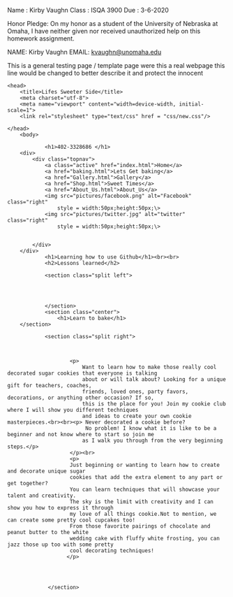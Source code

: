 

Name	: Kirby Vaughn
Class 	: ISQA 3900
Due	: 3-6-2020

Honor Pledge:  On my honor as a student of the University
of Nebraska at Omaha, I have neither given nor received
unauthorized help on this homework assignment.

NAME: Kirby Vaughn
EMAIL: kvaughn@unomaha.edu

This is a general testing page / template page were this a real webpage 
this line would be changed to better describe it and protect the innocent


<html lang="en">

	<head>
		<title>Lifes Sweeter Side</title>
		<meta charset="utf-8">
		<meta name="viewport" content="width=device-width, initial-scale=1">
		<link rel="stylesheet" type="text/css" href = "css/new.css"/>

	</head>
		<body>
			
				<h1>402-3328686 </h1>
		<div>
			<div class="topnav">
  				<a class="active" href="index.html">Home</a>
  				<a href="baking.html">Lets Get baking</a>
				<a href="Gallery.html">Gallery</a>
  				<a href="Shop.html">Sweet Times</a>
  				<a href="About_Us.html">About_Us</a>
				<img src="pictures/facebook.png" alt="Facebook" class="right"
					style = width:50px;height:50px;\>
				<img src="pictures/twitter.jpg" alt="twitter" class="right"
					style = width:50px;height:50px;\>


			</div>
		</div>
				<h1>Learning how to use Github</h1><br><br>
				<h2>Lessons learned</h2>

				<section class="split left">
					
					


				</section>
  				<section class="center">
					<h1>Learn to bake</h1>
		</section>
			
				<section class="split right">
  					
					
				
						<p>
							Want to learn how to make those really cool decorated sugar cookies that everyone is talking 
							about or will talk about? Looking for a unique gift for teachers, coaches, 
							friends, loved ones, party favors, decorations, or anything other occasion? If so,
 							this is the place for you! Join my cookie club where I will show you different techniques
							and ideas to create your own cookie masterpieces.<br><br><p> Never decorated a cookie before?
						     No problem! I know what it is like to be a beginner and not know where to start so join me
							as I walk you through from the very beginning steps.</p> 
						</p><br>
						<p>
						Just beginning or wanting to learn how to create and decorate unique sugar
						cookies that add the extra element to any part or get together?  
						You can learn techniques that will showcase your talent and creativity.  
						The sky is the limit with creativity and I can show you how to express it through
						my love of all things cookie.Not to mention, we can create some pretty cool cupcakes too! 
						From those favorite pairings of chocolate and peanut butter to the white
						wedding cake with fluffy white frosting, you can jazz those up too with some pretty 
						cool decorating techniques!
					   </p>

						
					

				 </section>
			
</body>
</html>
